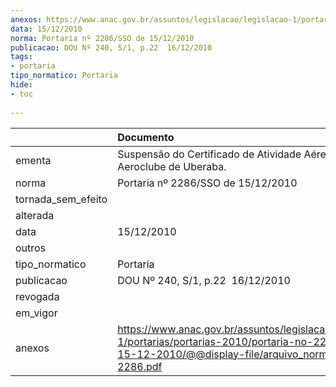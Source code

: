 ```yaml
---
anexos: https://www.anac.gov.br/assuntos/legislacao/legislacao-1/portarias/portarias-2010/portaria-no-2286-sso-de-15-12-2010/@@display-file/arquivo_norma/PA2010-2286.pdf
data: 15/12/2010
norma: Portaria nº 2286/SSO de 15/12/2010
publicacao: DOU Nº 240, S/1, p.22  16/12/2010
tags:
- portaria
tipo_normatico: Portaria
hide: 
- toc 
 
---
```


|                    | Documento                                                                                                                                                         |
|:-------------------|:------------------------------------------------------------------------------------------------------------------------------------------------------------------|
| ementa             | Suspensão do Certificado de Atividade Aérea do Aeroclube de Uberaba.                                                                                              |
| norma              | Portaria nº 2286/SSO de 15/12/2010                                                                                                                                |
| tornada_sem_efeito |                                                                                                                                                                   |
| alterada           |                                                                                                                                                                   |
| data               | 15/12/2010                                                                                                                                                        |
| outros             |                                                                                                                                                                   |
| tipo_normatico     | Portaria                                                                                                                                                          |
| publicacao         | DOU Nº 240, S/1, p.22  16/12/2010                                                                                                                                 |
| revogada           |                                                                                                                                                                   |
| em_vigor           |                                                                                                                                                                   |
| anexos             | https://www.anac.gov.br/assuntos/legislacao/legislacao-1/portarias/portarias-2010/portaria-no-2286-sso-de-15-12-2010/@@display-file/arquivo_norma/PA2010-2286.pdf |
